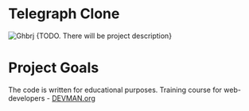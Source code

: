 # Telegraph Clone
![Ghbrj](https://devman.org/assets/favicon.39a6050e68a2.png)
{TODO. There will be project description}

# Project Goals

The code is written for educational purposes. Training course for web-developers - [DEVMAN.org](https://devman.org)
